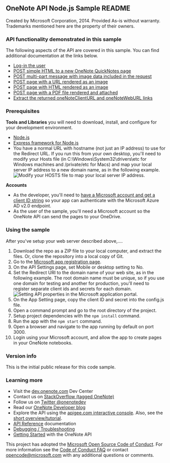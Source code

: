 OneNote API Node.js Sample README
---------------------------------

Created by Microsoft Corporation, 2014. Provided As-is without warranty. Trademarks mentioned here are the property of their owners.

### API functionality demonstrated in this sample

The following aspects of the API are covered in this sample. You can find additional documentation at the links below.

-	[Log-in the user](http://msdn.microsoft.com/EN-US/library/office/dn575435.aspx)
-	[POST simple HTML to a new OneNote QuickNotes page](http://msdn.microsoft.com/EN-US/library/office/dn575428.aspx)
-	[POST multi-part message with image data included in the request](http://msdn.microsoft.com/EN-US/library/office/dn575432.aspx)
-	[POST page with a URL rendered as an image](http://msdn.microsoft.com/EN-US/library/office/dn575431.aspx)
-	[POST page with HTML rendered as an image](http://msdn.microsoft.com/en-us/library/office/dn575432.aspx)
-	[POST page with a PDF file rendered and attached](http://msdn.microsoft.com/EN-US/library/office/dn655137.aspx)
-	[Extract the returned oneNoteClientURL and oneNoteWebURL links](http://msdn.microsoft.com/EN-US/library/office/dn575433.aspx)

### Prerequisites

**Tools and Libraries** you will need to download, install, and configure for your development environment.

-	[Node.js](http://nodejs.org/download)
-	[Express framework for Node.js](http://expressjs.com)
-	You have a normal URL with hostname (not just an IP address) to use for the Redirect URL. If you run this from your own desktop, you'll need to modify your Hosts file (in C:\Windows\System32\drivers\etc for Windows machines and /private/etc for Macs) and map your local server IP address to a new domain name, as in the following example. ![Modify your HOSTS file to map your local server IP address.](images/HostsFile.png)

**Accounts**

-	As the developer, you'll need to [have a Microsoft account and get a client ID string](http://msdn.microsoft.com/EN-US/library/office/dn575426.aspx) so your app can authenticate with the Microsoft Azure AD v2.0 endpoint.
-	As the user of the sample, you'll need a Microsoft account so the OneNote API can send the pages to your OneDrive.

### Using the sample

After you've setup your web server described above,....

1.	Download the repo as a ZIP file to your local computer, and extract the files. Or, clone the repository into a local copy of Git.
2.	Go to the [Microsoft app registration page](https://account.live.com/developers/applications/index).
3.	On the API Settings page, set Mobile or desktop setting to No.
4.	Set the Redirect URI to the domain name of your web site, as in the following example. The root domain name must be unique, so if you use one domain for testing and another for production, you'll need to register separate client ids and secrets for each domain. ![Setting API properties in the Microsoft application portal.](images/OneNoteMSAScreen.png)
5.	On the App Setting page, copy the client ID and secret into the config.js file.
6.	Open a command prompt and go to the root directory of the project.
7.	Setup project dependencies with the `npm install` command.
8.	Run the app with the `npm start` command.
9.	Open a browser and navigate to the app running by default on port 3000.
10.	Login using your Microsoft account, and allow the app to create pages in your OneNote notebooks.

### Version info

This is the initial public release for this code sample.

### Learning more

-	Visit the [dev.onenote.com](http://dev.onenote.com) Dev Center
-	Contact us on [StackOverflow (tagged OneNote)](http://go.microsoft.com/fwlink/?LinkID=390182)
-	Follow us on [Twitter @onenotedev](http://www.twitter.com/onenotedev)
-	Read our [OneNote Developer blog](http://go.microsoft.com/fwlink/?LinkID=390183)
-	Explore the API using the [apigee.com interactive console](http://go.microsoft.com/fwlink/?LinkID=392871). Also, see the [short overview/tutorial](http://go.microsoft.com/fwlink/?LinkID=390179).
-	[API Reference](http://msdn.microsoft.com/en-us/library/office/dn575437.aspx) documentation
-	[Debugging / Troubleshooting](http://msdn.microsoft.com/EN-US/library/office/dn575430.aspx)
-	[Getting Started](http://go.microsoft.com/fwlink/?LinkID=331026) with the OneNote API

This project has adopted the [Microsoft Open Source Code of Conduct](https://opensource.microsoft.com/codeofconduct/). For more information see the [Code of Conduct FAQ](https://opensource.microsoft.com/codeofconduct/faq/) or contact [opencode@microsoft.com](mailto:opencode@microsoft.com) with any additional questions or comments.
